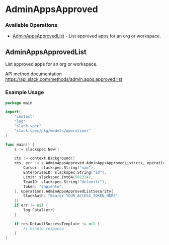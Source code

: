 # AdminAppsApproved

### Available Operations

* [AdminAppsApprovedList](#adminappsapprovedlist) - List approved apps for an org or workspace.

## AdminAppsApprovedList

List approved apps for an org or workspace.

API method documentation
<https://api.slack.com/methods/admin.apps.approved.list>

### Example Usage

```go
package main

import(
	"context"
	"log"
	"slack-spec"
	"slack-spec/pkg/models/operations"
)

func main() {
    s := slackspec.New()

    ctx := context.Background()
    res, err := s.AdminAppsApproved.AdminAppsApprovedList(ctx, operations.AdminAppsApprovedListRequest{
        Cursor: slackspec.String("nam"),
        EnterpriseID: slackspec.String("id"),
        Limit: slackspec.Int64(501324),
        TeamID: slackspec.String("deleniti"),
        Token: "sapiente",
    }, operations.AdminAppsApprovedListSecurity{
        SlackAuth: "Bearer YOUR_ACCESS_TOKEN_HERE",
    })
    if err != nil {
        log.Fatal(err)
    }

    if res.DefaultSuccessTemplate != nil {
        // handle response
    }
}
```
